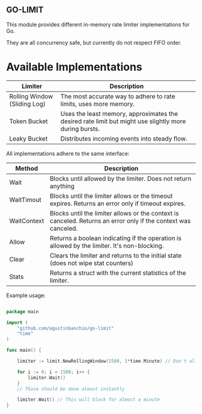 ## GO-LIMIT

This module provides different in-memory rate limiter implementations for Go.

They are all concurrency safe, but currently do not respect FIFO order.

# Available Implementations

| Limiter                      | Description                                                                                           |
|------------------------------|-------------------------------------------------------------------------------------------------------|
| Rolling Window (Sliding Log) | The most accurate way to adhere to rate limits, uses more memory.                                     |
| Token Bucket                 | Uses the least memory, approximates the desired rate limit but might use slightly more during bursts. |
| Leaky Bucket                 | Distributes incoming events into steady flow.                                                         |

All implementations adhere to the same interface:

| Method      | Description                                                                                                    |
|-------------|----------------------------------------------------------------------------------------------------------------|
| Wait        | Blocks until allowed by the limiter. Does not return anything                                                  |
| WaitTimout  | Blocks until the limiter allows or the timeout expires. Returns an error only if timeout expires.              |
| WaitContext | Blocks until the limiter allows or the context is canceled. Returns an error only if the context was canceled. |
| Allow       | Returns a boolean indicating if the operation is allowed by the limiter. It's non-blocking.                    |
| Clear       | Clears the limiter and returns to the initial state (does not wipe stat counters)                              |
| Stats       | Returns a struct with the current statistics of the limiter.                                                   |

Example usage:

```go

package main

import (
	"github.com/agustinbanchio/go-limit"
	"time"
)

func main() {

	limiter := limit.NewRollingWindow(1500, 1*time.Minute) // Don't allow more than 1500 requests in a 1-minute window.

	for i := 0; i < 1500; i++ {
		limiter.Wait()
	}
	// Those should be done almost instantly

	limiter.Wait() // This will block for almost a minute
}

```
